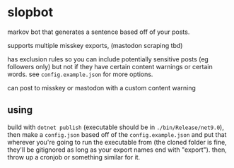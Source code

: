 # slopbot

markov bot that generates a sentence based off of your posts.

supports multiple misskey exports, (mastodon scraping tbd)

has exclusion rules so you can include potentially sensitive posts (eg followers only) but not if they have certain content warnings or certain words. see `config.example.json` for more options.

can post to misskey or mastodon with a custom content warning

## using

build with `dotnet publish` (executable should be in `./bin/Release/net9.0`), then make a `config.json` based off of the `config.example.json` and put that wherever you're going to run the executable from (the cloned folder is fine, they'll be gitignored as long as your export names end with "export"). then, throw up a cronjob or something similar for it.